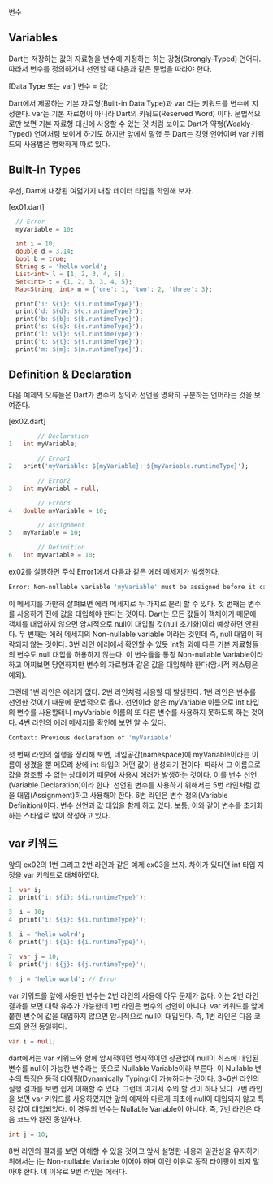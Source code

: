 변수

## Variables

Dart는 저장하는 값의 자료형을 변수에 지정하는 하는 강형(Strongly-Typed) 언어다. 따라서 변수를 정의하거나 선언할 때 다음과 같은 문법을 따라야 한다.

[Data Type 또는 var] 변수 = 값;

Dart에서 제공하는 기본 자료형(Built-in Data Type)과 var 라는 키워드를 변수에 지정한다. var는 기본 자료형이 아니라 Dart의 키워드(Reserved Word) 이다. 문법적으로만 보면 기본 자료형 대신에 사용할 수 있는 것 처럼 보이고 Dart가 약형(Weakly-Typed) 언어처럼 보이게 하기도 하지만 앞에서 말했 듯 Dart는 강형 언어이며 var 키워드의 사용법은 명확하게 따로 있다.


## Built-in Types
우선, Dart에 내장된 여덟가지 내장 데이터 타입을 학인해 보자.

[ex01.dart]
```dart
  // Error
  myVariable = 10;

  int i = 10;
  double d = 3.14;
  bool b = true;
  String s = 'hello world';
  List<int> l = [1, 2, 3, 4, 5];
  Set<int> t = {1, 2, 3, 3, 4, 5};
  Map<String, int> m = {'one': 1, 'two': 2, 'three': 3};

  print('i: ${i}: ${i.runtimeType}');
  print('d: ${d}: ${d.runtimeType}');
  print('b: ${b}: ${b.runtimeType}');
  print('s: ${s}: ${s.runtimeType}');
  print('l: ${l}: ${l.runtimeType}');
  print('t: ${t}: ${t.runtimeType}');
  print('m: ${m}: ${m.runtimeType}');
```

## Definition & Declaration
다음 예제의 오류들은 Dart가 변수의 정의와 선언을 명확히 구분하는 언어라는 것을 보여준다.

[ex02.dart]

```dart
		// Declaration
1	int myVariable;

		// Error1
2	print('myVariable: ${myVariable}: ${myVariable.runtimeType}');

		// Error2
3	int myVariabl = null;

		// Error3
4	double myVariable = 10;

		// Assignment
5	myVariable = 10;

		// Definition
6	int myVariable = 10;
```

ex02를 실행하면 주석 Error1에서 다음과 같은 에러 메세지가 발생한다.

```sh
Error: Non-nullable variable 'myVariable' must be assigned before it can be used.
```

 이 메세지를 가만히 살펴보면 에러 메세지로 두 가지로 분리 할 수 있다. 첫 번째는 변수를 사용하기 전에 값을 대입해야 한다는 것이다. Dart는 모든 값들이 객체이기 때문에 객체를 대입하지 않으면 암시적으로 null이 대입될 것(null 초기화)이라 예상하면 안된다. 두 번째는 에러 메세지의 Non-nullable variable 이라는 것인데 즉, null 대입이 허락되지 않는 것이다. 3번 라인 에러에서 확인할 수 있듯 int형 외에 다른 기본 자료형들의 변수도 null 대입을 허용하지 않는다. 이 변수들을 통칭 Non-nullable Variable이라 하고 어찌보면 당연하지만 변수의 자료형과 같은 값을 대입해야 한다(암시적 캐스팅은 예외).
 
 그런데 1번 라인은 에러가 없다. 2번 라인처럼 사용할 때 발생한다. 1번 라인은 변수를 선언한 것이기 때문에 문법적으로 옳다. 선언이라 함은 myVariable 이름으로 int 타입의 변수를 사용할테니 myVariable 이름의 또 다른 변수를 사용하지 못하도록 하는 것이다. 4번 라인의 에러 메세지를 확인해 보면 알 수 있다.
 
```sh
Context: Previous declaration of 'myVariable'
```

 첫 번째 라인의 실행을 정리해 보면, 네임공간(namespace)에 myVariable이라는 이름이 생겼을 뿐 메모리 상에 int 타입의 어떤 값이 생성되기 전이다. 따라서 그 이름으로 값을 참조할 수 없는 상태이기 때문에 사용시 에러가 발생하는 것이다. 이를 변수 선언(Variable Declaration)이라 한다. 선언된 변수를 사용하기 위해서는 5번 라인처럼 값을 대입(Assignment)하고 사용해야 한다. 6번 라인은 변수 정의(Variable Definition)이다. 변수 선언과 값 대입을 함께 하고 있다. 보통, 이와 같이 변수를 초기화하는 스타일로 많이 작성하고 있다.
 
## var 키워드
 앞의 ex02의 1번 그리고 2번 라인과 같은 예제 ex03을 보자. 차이가 있다면 int 타입 지정을 var 키워드로 대체하였다.   

```dart
1  var i;
2  print('i: ${i}: ${i.runtimeType}');

3  i = 10;
4  print('i: ${i}: ${i.runtimeType}');

5  i = 'hello wolrd';
6  print('j: ${i}: ${i.runtimeType}');

7  var j = 10;
8  print('j: ${j}: ${j.runtimeType}');
	
9  j = 'hello world'; // Error
```

 var 키워드를 앞에 사용한 변수는 2번 라인의 사용에 아무 문제가 없다. 이는 2번 라인 결과를 보면 대략 유추가 가능한데 1번 라인은 변수의 선언이 아니다. var 키워드를 앞에 붙힌 변수에 값을 대입하지 않으면 암시적으로 null이 대입된다. 즉, 1번 라인은 다음 코드와 완전 동일하다.

```dart
var i = null;
```
 dart에서는 var 키워드와 함께 암시적이던 명시적이던 상관없이 null이 최초에 대입된 변수를 null이 가능한 변수라는 뜻으로 Nullable Variable이라 부른다. 이 Nullable 변수의 특징은 동적 타이핑(Dynamically Typing)이 가능하다는 것이다. 3~6번 라인의 실행 결과를 보면 쉽게 이해할 수 있다. 그런데 여기서 주의 할 것이 하나 있다. 7번 라인을 보면 var 키워드를 사용하였지만 앞의 예제와 다르게 최초에 null이 대입되지 않고 특정 값이 대입되었다. 이 경우의 변수는 Nullable Variable이 아니다. 즉, 7번 라인은 다음 코드와 완전 동일하다.

```dart
int j = 10;
```
 8번 라인의 결과를 보면 이해할 수 있을 것이고 앞서 설명한 내용과 일관성을 유지하기 위해서는 j는 Non-nullable Variable 이어야 하며 이런 이유로 동적 타이핑이 되지 말아야 한다. 이 이유로 9번 라인은 에러다.
 
 

 
		
 


 
    
